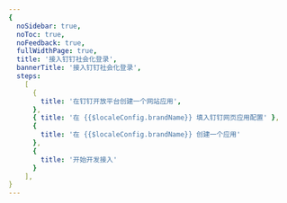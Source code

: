 ```yaml
---
{
  noSidebar: true,
  noToc: true,
  noFeedback: true,
  fullWidthPage: true,
  title: '接入钉钉社会化登录',
  bannerTitle: '接入钉钉社会化登录',
  steps:
    [
      {
        title: '在钉钉开放平台创建一个网站应用',
      },
      { title: '在 {{$localeConfig.brandName}} 填入钉钉网页应用配置' },
      {
        title: '在 {{$localeConfig.brandName}} 创建一个应用'
      },
      {
        title: '开始开发接入'
      }
    ],
}
---
```


<IntegrationDetail backLink="/en/guides/connections/social"/>
